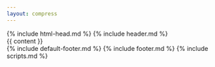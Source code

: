 ```yaml
---
layout: compress
---
```

<!DOCTYPE html>
<html>
<!-- head -->
{% include html-head.md %}
<body class="body">
    <!-- header -->
    {% include header.md %}
    <!-- main content -->
    <main class="container" role="main">
        {{ content }}
        <div id="back-to-top" role="button" aria-label="Back to top">
            <i class="fa fa-angle-double-up fa-fw" aria-hidden="true"></i>
        </div>
    </main>
    <!-- footer -->
    {% include default-footer.md %}
    {% include footer.md %}
    <!-- scripts -->
    {% include scripts.md %}
</body>
</html>
